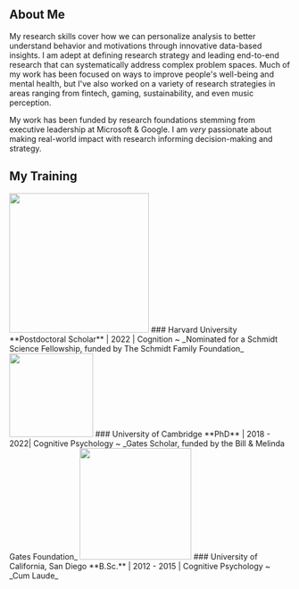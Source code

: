 ## About Me

My research skills cover how we can personalize analysis to better understand behavior and motivations through innovative data-based insights. I am adept at defining research strategy and leading end-to-end research that can systematically address complex problem spaces. Much of my work has been focused on ways to improve people's well-being and mental health, but I've also worked on a variety of research strategies in areas ranging from fintech, gaming, sustainability, and even music perception.

My work has been funded by research foundations stemming from executive leadership at Microsoft & Google. I am _very_ passionate about making real-world impact with research informing decision-making and strategy.

## My Training

<img src="https://1000logos.net/wp-content/uploads/2017/02/Harvard-Logo.png" width="250">
### Harvard University
**Postdoctoral Scholar** | 2022 | Cognition ~ _Nominated for a Schmidt Science Fellowship, funded by The Schmidt Family Foundation_

<img src="https://logos-download.com/wp-content/uploads/2016/09/University_of_Cambridge_crest_logo.png" width="150">
### University of Cambridge
**PhD** | 2018 - 2022| Cognitive Psychology ~ _Gates Scholar, funded by the Bill & Melinda Gates Foundation_


<img src="https://upload.wikimedia.org/wikipedia/en/thumb/4/44/University_of_California%2C_San_Diego_seal.svg/1200px-University_of_California%2C_San_Diego_seal.svg.png" width=200>
### University of California, San Diego
**B.Sc.** | 2012 - 2015 | Cognitive Psychology ~ _Cum Laude_
